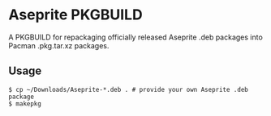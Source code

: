 # Aseprite PKGBUILD

A PKGBUILD for repackaging officially released Aseprite .deb packages into
Pacman .pkg.tar.xz packages.

## Usage

```
$ cp ~/Downloads/Aseprite-*.deb . # provide your own Aseprite .deb package
$ makepkg
```